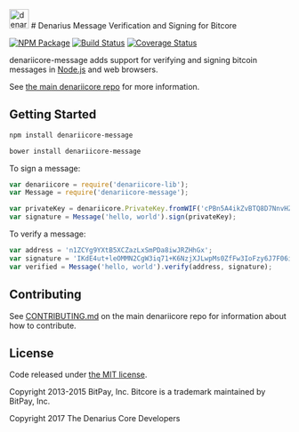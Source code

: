 <img src="http://bitcore.io/css/images/module-message.png" alt="denariicore message" height="35">
# Denarius Message Verification and Signing for Bitcore


[![NPM Package](https://img.shields.io/npm/v/denariicore-message.svg?style=flat-square)](https://www.npmjs.org/package/denariicore-message)
[![Build Status](https://img.shields.io/travis/carsenk/denariicore-message.svg?branch=master&style=flat-square)](https://travis-ci.org/carsenk/denariicore-message)
[![Coverage Status](https://img.shields.io/coveralls/carsenk/denariicore-message.svg?style=flat-square)](https://coveralls.io/r/carsenk/denariicore-message?branch=master)

denariicore-message adds support for verifying and signing bitcoin messages in [Node.js](http://nodejs.org/) and web browsers.

See [the main denariicore repo](https://github.com/carsenk/denariicore) for more information.

## Getting Started

```sh
npm install denariicore-message
```

```sh
bower install denariicore-message
```

To sign a message:

```javascript
var denariicore = require('denariicore-lib');
var Message = require('denariicore-message');

var privateKey = denariicore.PrivateKey.fromWIF('cPBn5A4ikZvBTQ8D7NnvHZYCAxzDZ5Z2TSGW2LkyPiLxqYaJPBW4');
var signature = Message('hello, world').sign(privateKey);
```

To verify a message:

```javascript
var address = 'n1ZCYg9YXtB5XCZazLxSmPDa8iwJRZHhGx';
var signature = 'IKdE4ut+leOMMN2CgW3iq71+K6NzjXJLwpMs0ZfFw3IoFzy6J7F06iK5qwQNQQxakUZPLmUlDKh2iG2VA1gygGY=';
var verified = Message('hello, world').verify(address, signature);
```

## Contributing

See [CONTRIBUTING.md](https://github.com/carsenk/denariicore/blob/master/CONTRIBUTING.md) on the main denariicore repo for information about how to contribute.

## License

Code released under [the MIT license](https://github.com/carsenk/denariicore/blob/master/LICENSE).

Copyright 2013-2015 BitPay, Inc. Bitcore is a trademark maintained by BitPay, Inc.

Copyright 2017 The Denarius Core Developers
